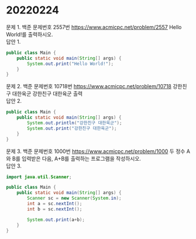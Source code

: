 20220224
========
문제 1. 백준 문제번호 2557번 https://www.acmicpc.net/problem/2557
Hello World!를 출력하시오.
<br/>
답안 1.
```java
public class Main {
    public static void main(String[] args) {
        System.out.print("Hello World!");
    }
}
```
문제 2. 백준 문제번호 10718번 https://www.acmicpc.net/problem/10718
강한친구 대한육군
강한친구 대한육군
출력
<br/>
답안 2.
```java
public class Main {
    public static void main(String[] args) {
        System.out.println("강한친구 대한육군");
        System.out.print("강한친구 대한육군");
    }
}
```
문제 3. 백준 문제번호 1000번 https://www.acmicpc.net/problem/1000
두 정수 A와 B를 입력받은 다음, A+B를 출력하는 프로그램을 작성하시오.
<br/>
답안 3.
```java
import java.util.Scanner;

public class Main {
    public static void main(String[] args) {
        Scanner sc = new Scanner(System.in);
        int a = sc.nextInt();
        int b = sc.nextInt();

        System.out.print(a+b);
    }
}
```


 
 
